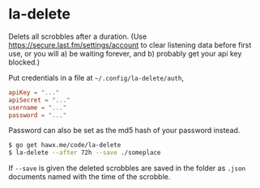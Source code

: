 # la-delete

Delets all scrobbles after a duration. (Use
<https://secure.last.fm/settings/account> to clear listening data before first
use, or you will a) be waiting forever, and b) probably get your api key
blocked.)

Put credentials in a file at `~/.config/la-delete/auth`,

``` toml
apiKey = "..."
apiSecret = "..."
username = "..."
password = "..."
```

Password can also be set as the md5 hash of your password instead.

``` bash
$ go get hawx.me/code/la-delete
$ la-delete --after 72h --save ./someplace
```

If `--save` is given the deleted scrobbles are saved in the folder as `.json`
documents named with the time of the scrobble.

